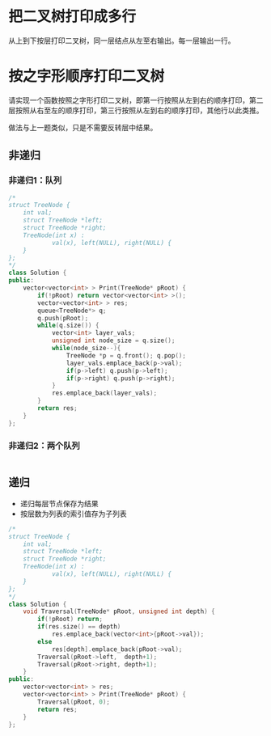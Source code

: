 # 把二叉树打印成多行

从上到下按层打印二叉树，同一层结点从左至右输出。每一层输出一行。

# 按之字形顺序打印二叉树

请实现一个函数按照之字形打印二叉树，即第一行按照从左到右的顺序打印，第二层按照从右至左的顺序打印，第三行按照从左到右的顺序打印，其他行以此类推。

做法与上一题类似，只是不需要反转层中结果。

## 非递归

### 非递归1：队列

```cpp
/*
struct TreeNode {
    int val;
    struct TreeNode *left;
    struct TreeNode *right;
    TreeNode(int x) :
            val(x), left(NULL), right(NULL) {
    }
};
*/
class Solution {
public:
    vector<vector<int> > Print(TreeNode* pRoot) {
        if(!pRoot) return vector<vector<int> >();
        vector<vector<int> > res;
        queue<TreeNode*> q;
        q.push(pRoot);
        while(q.size()) {
            vector<int> layer_vals;
            unsigned int node_size = q.size();
            while(node_size--){
                TreeNode *p = q.front(); q.pop();
                layer_vals.emplace_back(p->val);
                if(p->left) q.push(p->left);
                if(p->right) q.push(p->right);
            }
            res.emplace_back(layer_vals);
        }
        return res;
    }
};
```

### 非递归2：两个队列

```cpp

```

## 递归

- 递归每层节点保存为结果  
- 按层数为列表的索引值存为子列表  

```cpp
/*
struct TreeNode {
    int val;
    struct TreeNode *left;
    struct TreeNode *right;
    TreeNode(int x) :
            val(x), left(NULL), right(NULL) {
    }
};
*/
class Solution {
    void Traversal(TreeNode* pRoot, unsigned int depth) {
        if(!pRoot) return;
        if(res.size() == depth)
            res.emplace_back(vector<int>{pRoot->val});
        else
            res[depth].emplace_back(pRoot->val);
        Traversal(pRoot->left,  depth+1);
        Traversal(pRoot->right, depth+1);
    }
public:
    vector<vector<int> > res;
    vector<vector<int> > Print(TreeNode* pRoot) {
        Traversal(pRoot, 0);
        return res;
    }
};
```

